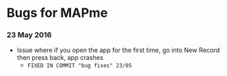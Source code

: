 # Bugs for MAPme

### 23 May 2016
* Issue where if you open the app for the first time, go into New Record
  then press back, app crashes
    * ``FIXED IN COMMIT "bug fixes" 23/05``
